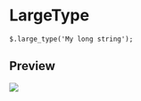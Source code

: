 # LargeType

    $.large_type('My long string');

## Preview

![](http://cloud.github.com/downloads/jcf/jquery.large_type/large_type.png)
